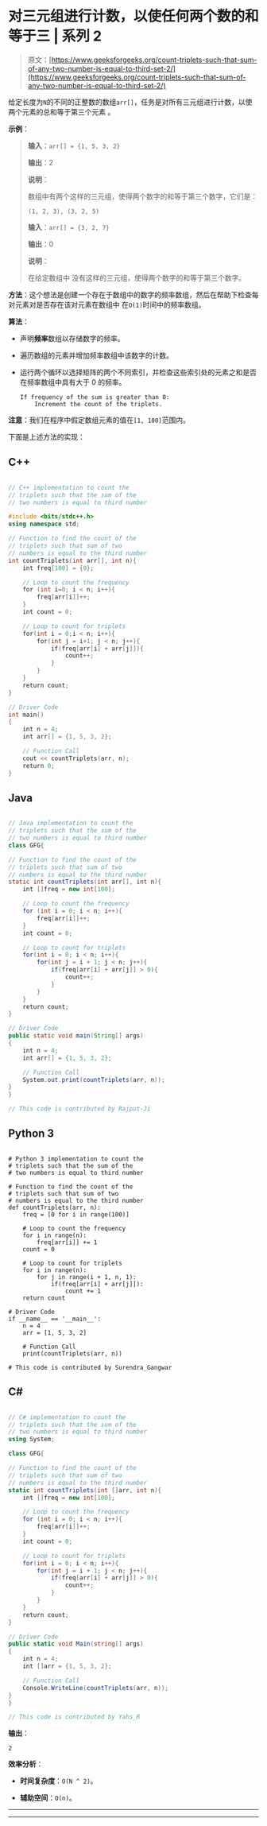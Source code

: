 # 对三元组进行计数，以使任何两个数的和等于三 | 系列 2

> 原文：[https://www.geeksforgeeks.org/count-triplets-such-that-sum-of-any-two-number-is-equal-to-third-set-2/](https://www.geeksforgeeks.org/count-triplets-such-that-sum-of-any-two-number-is-equal-to-third-set-2/)

给定长度为`N`的不同的正整数的数组`arr[]`，任务是对所有三元组进行计数，以使两个元素的总和等于第三个元素 。

**示例**：

> **输入**：`arr[] = {1, 5, 3, 2}`
>
> **输出**：2
>
> **说明**：
>
> 数组中有两个这样的三元组，使得两个数字的和等于第三个数字，它们是：
>
> `(1, 2, 3), (3, 2, 5)`
> 
> **输入**：`arr[] = {3, 2, 7}`
>
> **输出**：0
>
> **说明**：
>
> 在给定数组中 没有这样的三元组，使得两个数字的和等于第三个数字。

**方法**：这个想法是创建一个存在于数组中的数字的频率数组，然后在帮助下检查每对元素对是否存在该对元素在数组中 在`O(1)`时间中的频率数组。

**算法**：

*   声明**频率**数组以存储数字的频率。

*   遍历数组的元素并增加频率数组中该数字的计数。

*   运行两个循环以选择矩阵的两个不同索引，并检查这些索引处的元素之和是否在频率数组中具有大于 0 的频率。

    ```
    If frequency of the sum is greater than 0:
        Increment the count of the triplets.

    ```

**注意**：我们在程序中假定数组元素的值在`[1, 100]`范围内。

下面是上述方法的实现：

## C++

```cpp

// C++ implementation to count the 
// triplets such that the sum of the 
// two numbers is equal to third number 

#include <bits/stdc++.h> 
using namespace std; 

// Function to find the count of the  
// triplets such that sum of two  
// numbers is equal to the third number  
int countTriplets(int arr[], int n){ 
    int freq[100] = {0}; 

    // Loop to count the frequency 
    for (int i=0; i < n; i++){ 
        freq[arr[i]]++; 
    } 
    int count = 0; 

    // Loop to count for triplets 
    for(int i = 0;i < n; i++){ 
        for(int j = i+1; j < n; j++){ 
            if(freq[arr[i] + arr[j]]){ 
                count++; 
            } 
        } 
    } 
    return count; 
} 

// Driver Code 
int main() 
{ 
    int n = 4; 
    int arr[] = {1, 5, 3, 2}; 

    // Function Call 
    cout << countTriplets(arr, n); 
    return 0; 
} 

```

## Java

```java

// Java implementation to count the 
// triplets such that the sum of the 
// two numbers is equal to third number 
class GFG{ 

// Function to find the count of the  
// triplets such that sum of two  
// numbers is equal to the third number  
static int countTriplets(int arr[], int n){ 
    int []freq = new int[100]; 

    // Loop to count the frequency 
    for (int i = 0; i < n; i++){ 
        freq[arr[i]]++; 
    } 
    int count = 0; 

    // Loop to count for triplets 
    for(int i = 0; i < n; i++){ 
        for(int j = i + 1; j < n; j++){ 
            if(freq[arr[i] + arr[j]] > 0){ 
                count++; 
            } 
        } 
    } 
    return count; 
} 

// Driver Code 
public static void main(String[] args) 
{ 
    int n = 4; 
    int arr[] = {1, 5, 3, 2}; 

    // Function Call 
    System.out.print(countTriplets(arr, n)); 
} 
} 

// This code is contributed by Rajput-Ji 

```

## Python 3

```

# Python 3 implementation to count the 
# triplets such that the sum of the 
# two numbers is equal to third number 

# Function to find the count of the  
# triplets such that sum of two  
# numbers is equal to the third number  
def countTriplets(arr, n): 
    freq = [0 for i in range(100)] 

    # Loop to count the frequency 
    for i in range(n): 
        freq[arr[i]] += 1
    count = 0

    # Loop to count for triplets 
    for i in range(n): 
        for j in range(i + 1, n, 1): 
            if(freq[arr[i] + arr[j]]): 
                count += 1
    return count 

# Driver Code 
if __name__ == '__main__': 
    n = 4
    arr = [1, 5, 3, 2] 

    # Function Call 
    print(countTriplets(arr, n)) 

# This code is contributed by Surendra_Gangwar 

```

## C#

```cs

// C# implementation to count the  
// triplets such that the sum of the  
// two numbers is equal to third number  
using System; 

class GFG{  

// Function to find the count of the  
// triplets such that sum of two  
// numbers is equal to the third number  
static int countTriplets(int []arr, int n){  
    int []freq = new int[100];  

    // Loop to count the frequency  
    for (int i = 0; i < n; i++){  
        freq[arr[i]]++;  
    }  
    int count = 0;  

    // Loop to count for triplets  
    for(int i = 0; i < n; i++){  
        for(int j = i + 1; j < n; j++){  
            if(freq[arr[i] + arr[j]] > 0){  
                count++;  
            }  
        }  
    }  
    return count;  
}  

// Driver Code  
public static void Main(string[] args)  
{  
    int n = 4;  
    int []arr = {1, 5, 3, 2};  

    // Function Call  
    Console.WriteLine(countTriplets(arr, n));  
}  
}  

// This code is contributed by Yahs_R 

```

**输出**：

```
2

```

**效率分析**：

*   **时间复杂度**：`O(N ^ 2)`。

*   **辅助空间**：`O(n)`。



* * *

* * *



